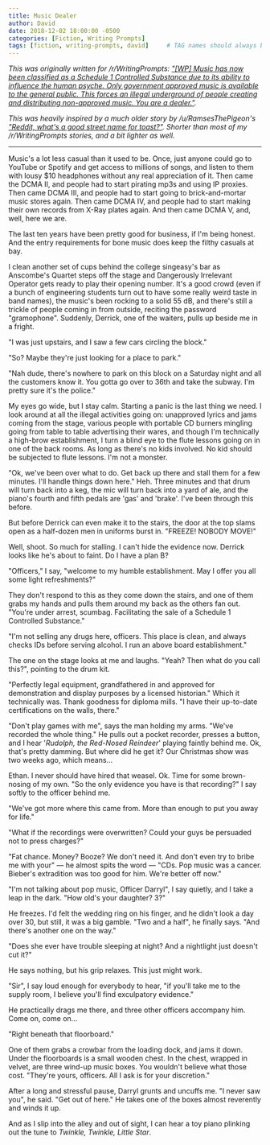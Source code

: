 ```yaml
---
title: Music Dealer
author: David
date: 2018-12-02 18:00:00 -0500
categories: [Fiction, Writing Prompts]
tags: [fiction, writing-prompts, david]     # TAG names should always be lowercase
---
```


*This was originally written for /r/WritingPrompts: ["[WP] Music has now been classified as a Schedule 1 Controlled Substance due to its ability to influence the human psyche. Only government approved music is available to the general public. This forces an illegal underground of people creating and distributing non-approved music. You are a dealer."](https://old.reddit.com/r/WritingPrompts/comments/a2gj9h/wp_music_has_now_been_classified_as_a_schedule_1/).*  

*This was heavily inspired by a much older story by /u/RamsesThePigeon's ["Reddit, what's a good street name for toast?"](https://www.reddit.com/r/AskReddit/comments/3mcbb3/reddit_whats_a_good_street_name_for_toast/cvduomf/?utm_source=reddit&utm_medium=usertext&utm_name=WritingPrompts&utm_content=t1_eayc8y9).  Shorter than most of my /r/WritingPrompts stories, and a bit lighter as well.*

---

Music's a lot less casual than it used to be. Once, just anyone could go to YouTube or Spotify and get access to millions of songs, and listen to them with lousy $10 headphones without any real appreciation of it. Then came the DCMA II, and people had to start pirating mp3s and using IP proxies. Then came DCMA III, and people had to start going to brick-and-mortar music stores again. Then came DCMA IV, and people had to start making their own records from X-Ray plates again. And then came DCMA V, and, well, here we are.

The last ten years have been pretty good for business, if I'm being honest. And the entry requirements for bone music does keep the filthy casuals at bay.

I clean another set of cups behind the college singeasy's bar as Anscombe's Quartet steps off the stage and Dangerously Irrelevant Operator gets ready to play their opening number. It's a good crowd (even if a bunch of engineering students turn out to have some really weird taste in band names), the music's been rocking to a solid 55 dB, and there's still a trickle of people coming in from outside, reciting the password "gramophone". Suddenly, Derrick, one of the waiters, pulls up beside me in a fright.

"I was just upstairs, and I saw a few cars circling the block."

"So? Maybe they're just looking for a place to park."

"Nah dude, there's nowhere to park on this block on a Saturday night and all the customers know it. You gotta go over to 36th and take the subway. I'm pretty sure it's the police."

My eyes go wide, but I stay calm. Starting a panic is the last thing we need. I look around at all the illegal activities going on: unapproved lyrics and jams coming from the stage, various people with portable CD burners mingling going from table to table advertising their wares, and though I'm technically a high-brow establishment, I turn a blind eye to the flute lessons going on in one of the back rooms. As long as there's no kids involved. No kid should be subjected to flute lessons. I'm not a monster.

"Ok, we've been over what to do. Get back up there and stall them for a few minutes. I'll handle things down here." Heh. Three minutes and that drum will turn back into a keg, the mic will turn back into a yard of ale, and the piano's fourth and fifth pedals are 'gas' and 'brake'. I've been through this before.

But before Derrick can even make it to the stairs, the door at the top slams open as a half-dozen men in uniforms burst in. "FREEZE! NOBODY MOVE!"

Well, shoot. So much for stalling. I can't hide the evidence now. Derrick looks like he's about to faint. Do I have a plan B?

"Officers," I say, "welcome to my humble establishment. May I offer you all some light refreshments?"

They don't respond to this as they come down the stairs, and one of them grabs my hands and pulls them around my back as the others fan out. "You're under arrest, scumbag. Facilitating the sale of a Schedule 1 Controlled Substance."

"I'm not selling any drugs here, officers. This place is clean, and always checks IDs before serving alcohol. I run an above board establishment."

The one on the stage looks at me and laughs. "Yeah? Then what do you call this?", pointing to the drum kit.

"Perfectly legal equipment, grandfathered in and approved for demonstration and display purposes by a licensed historian." Which it technically was. Thank goodness for diploma mills. "I have their up-to-date certifications on the walls, there."

"Don't play games with me", says the man holding my arms. "We've recorded the whole thing." He pulls out a pocket recorder, presses a button, and I hear '*Rudolph, the Red-Nosed Reindeer*' playing faintly behind me. Ok, that's pretty damming. But where did he get it? Our Christmas show was two weeks ago, which means...

Ethan. I never should have hired that weasel. Ok. Time for some brown-nosing of my own. "So the only evidence you have is that recording?" I say softly to the officer behind me.

"We've got more where this came from. More than enough to put you away for life."

"What if the recordings were overwritten? Could your guys be persuaded not to press charges?"

"Fat chance. Money? Booze? We don't need it. And don't even try to bribe me with your" — he almost spits the word — "CDs. Pop music was a cancer. Bieber's extradition was too good for him. We're better off now."

"I'm not talking about pop music, Officer Darryl", I say quietly, and I take a leap in the dark. "How old's your daughter? 3?"

He freezes. I'd felt the wedding ring on his finger, and he didn't look a day over 30, but still, it was a big gamble. "Two and a half", he finally says. "And there's another one on the way."

"Does she ever have trouble sleeping at night? And a nightlight just doesn't cut it?"

He says nothing, but his grip relaxes. This just might work.

"Sir", I say loud enough for everybody to hear, "if you'll take me to the supply room, I believe you'll find exculpatory evidence."

He practically drags me there, and three other officers accompany him. Come on, come on...

"Right beneath that floorboard."

One of them grabs a crowbar from the loading dock, and jams it down. Under the floorboards is a small wooden chest. In the chest, wrapped in velvet, are three wind-up music boxes. You wouldn't believe what those cost. "They're yours, officers. All I ask is for your discretion."

After a long and stressful pause, Darryl grunts and uncuffs me. "I never saw you", he said. "Get out of here." He takes one of the boxes almost reverently and winds it up.

And as I slip into the alley and out of sight, I can hear a toy piano plinking out the tune to *Twinkle, Twinkle, Little Star*.
